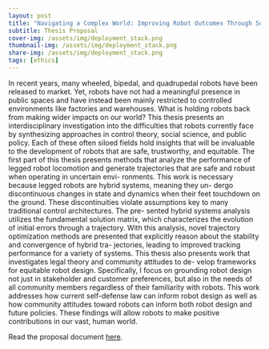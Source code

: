 ```yaml
---
layout: post
title: "Navigating a Complex World: Improving Robot Outcomes Through Social, Regulatory, and Control Theoretic Approaches"
subtitle: Thesis Proposal
cover-img: /assets/img/deployment_stack.png
thumbnail-img: /assets/img/deployment_stack.png
share-img: /assets/img/deployment_stack.png
tags: [ethics]
---
```


In recent years, many wheeled, bipedal, and quadrupedal robots have been released to market.
Yet, robots have not had a meaningful presence in public spaces and have instead been mainly
restricted to controlled environments like factories and warehouses. What is holding robots back
from making wider impacts on our world? This thesis presents an interdisciplinary investigation
into the difficulties that robots currently face by synthesizing approaches in control theory, social
science, and public policy. Each of these often siloed fields hold insights that will be invaluable to
the development of robots that are safe, trustworthy, and equitable.
The first part of this thesis presents methods that analyze the performance of legged robot
locomotion and generate trajectories that are safe and robust when operating in uncertain envi-
ronments. This work is necessary because legged robots are hybrid systems, meaning they un-
dergo discontinuous changes in state and dynamics when their feet touchdown on the ground.
These discontinuities violate assumptions key to many traditional control architectures. The pre-
sented hybrid systems analysis utilizes the fundamental solution matrix, which characterizes the
evolution of initial errors through a trajectory. With this analysis, novel trajectory optimization
methods are presented that explicitly reason about the stability and convergence of hybrid tra-
jectories, leading to improved tracking performance for a variety of systems.
This thesis also presents work that investigates legal theory and community attitudes to de-
velop frameworks for equitable robot design. Specifically, I focus on grounding robot design not
just in stakeholder and customer preferences, but also in the needs of all community members
regardless of their familiarity with robots. This work addresses how current self-defense law can
inform robot design as well as how community attitudes toward robots can inform both robot
design and future policies. These findings will allow robots to make positive contributions in our
vast, human world.

Read the proposal document [here](/assets/pdf/James_Zhu_Thesis_Proposal).
